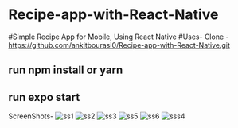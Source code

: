 # Recipe-app-with-React-Native
#Simple Recipe App for Mobile, Using React Native 
#Uses- Clone -https://github.com/ankitbourasi0/Recipe-app-with-React-Native.git
## run npm install or yarn
## run expo start
ScreenShots-
![ss1](https://user-images.githubusercontent.com/34002165/169689592-074587b3-72aa-4e39-9c16-32440de1a47d.jpg)
![ss2](https://user-images.githubusercontent.com/34002165/169689600-285efc1b-8404-4036-ba77-5dc97c9a96c3.jpg)
![ss3](https://user-images.githubusercontent.com/34002165/169689603-1e2081d7-f42c-4433-9d7b-d4411b20db57.jpg)
![ss5](https://user-images.githubusercontent.com/34002165/169689605-90031bfe-5373-4c2e-8ec5-b5398c661327.jpg)
![ss6](https://user-images.githubusercontent.com/34002165/169689606-66b729ce-4621-4b4a-bd18-108fdbe6e9bc.jpg)
![sss4](https://user-images.githubusercontent.com/34002165/169689607-2bd5fe1f-0d5a-4885-bea7-6af93d2bcb7d.jpg)
